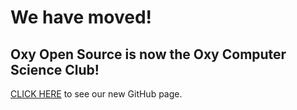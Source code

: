 # We have moved!

## Oxy Open Source is now the Oxy Computer Science Club!

<a href="https://github.com/oxycs">CLICK HERE</a> to see our new GitHub page.
